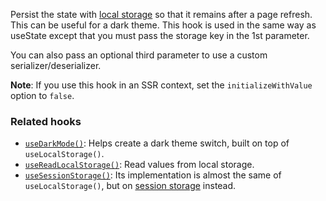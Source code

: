 Persist the state with [local storage](https://developer.mozilla.org/en-US/docs/Web/API/Window/localStorage) so that it remains after a page refresh. This can be useful for a dark theme.
This hook is used in the same way as useState except that you must pass the storage key in the 1st parameter.

You can also pass an optional third parameter to use a custom serializer/deserializer.

**Note**: If you use this hook in an SSR context, set the `initializeWithValue` option to `false`.

### Related hooks

- [`useDarkMode()`](/react-hook/use-dark-mode): Helps create a dark theme switch, built on top of `useLocalStorage()`.
- [`useReadLocalStorage()`](/react-hook/use-read-local-storage): Read values from local storage.
- [`useSessionStorage()`](/react-hook/use-session-storage): Its implementation is almost the same of `useLocalStorage()`, but on [session storage](https://developer.mozilla.org/en-US/docs/Web/API/Window/sessionStorage) instead.
